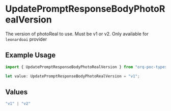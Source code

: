 # UpdatePromptResponseBodyPhotoRealVersion

The version of photoReal to use. Must be v1 or v2. Only available for `leonardoai` provider

## Example Usage

```typescript
import { UpdatePromptResponseBodyPhotoRealVersion } from "orq-poc-typescript-multi-env-version/models/operations";

let value: UpdatePromptResponseBodyPhotoRealVersion = "v1";
```

## Values

```typescript
"v1" | "v2"
```